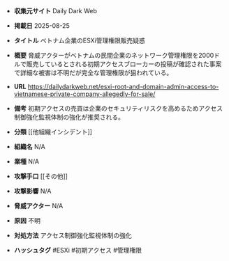 - **収集元サイト**
Daily Dark Web

- **掲載日**
2025-08-25

- **タイトル**
ベトナム企業のESXi管理権限販売疑惑

- **概要**
脅威アクターがベトナムの民間企業のネットワーク管理権限を2000ドルで販売しているとされる初期アクセスブローカーの投稿が確認された事案で詳細な被害は不明だが完全な管理権限が狙われている。

- **URL**
https://dailydarkweb.net/esxi-root-and-domain-admin-access-to-vietnamese-private-company-allegedly-for-sale/

- **備考**
初期アクセスの売買は企業のセキュリティリスクを高めるためアクセス制御強化監視体制の強化が推奨される。

- **分類**
[[他組織インシデント]]

- **組織名**
N/A

- **業種**
N/A

- **攻撃手口**
[[その他]]

- **攻撃影響**
N/A

- **脅威アクター**
N/A

- **原因**
不明

- **対処方法**
アクセス制御強化監視体制の強化

- **ハッシュタグ**
#ESXi #初期アクセス #管理権限

